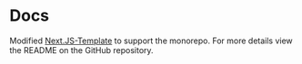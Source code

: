 # Docs

Modified [Next.JS-Template](https://github.com/reeceRose/next.js-template) to support the monorepo. For more details view the README on the GitHub repository.
